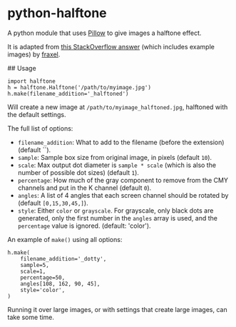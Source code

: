# python-halftone

A python module that uses [Pillow][pillow] to give images a halftone effect.

It is adapted from [this StackOverflow answer][so] (which includes example images) by [fraxel][fr].

[pillow]: http://pillow.readthedocs.io
[so]: http://stackoverflow.com/questions/10572274/halftone-images-in-python/10575940#10575940
[fr]: http://stackoverflow.com/users/1175101/fraxel


## Usage

    import halftone
    h = halftone.Halftone('/path/to/myimage.jpg')
    h.make(filename_addition='_halftoned')

Will create a new image at `/path/to/myimage_halftoned.jpg`, halftoned with the
default settings.

The full list of options:

* `filename_addition`: What to add to the filename (before the extension) (default ``).
* `sample`: Sample box size from original image, in pixels (default `10`).
* `scale`: Max output dot diameter is `sample * scale` (which is also the number of possible dot sizes) (default `1`).
* `percentage`: How much of the gray component to remove from the CMY channels and put in the K channel (default `0`).
* `angles`: A list of 4 angles that each screen channel should be rotated by (default `[0,15,30,45,]`).
* `style`: Either `color` or `grayscale`. For grayscale, only black dots are generated, only the first number in the `angles` array is used, and the `percentage` value is ignored. (default: 'color').


An example of `make()` using all options:

	h.make(
		filename_addition='_dotty',
		sample=5,
		scale=1,
		percentage=50,
		angles[108, 162, 90, 45],
        style='color',
	)

Running it over large images, or with settings that create large images, can take some time.
